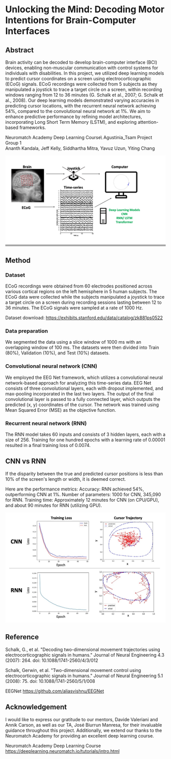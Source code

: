 # Unlocking the Mind: Decoding Motor Intentions for Brain-Computer Interfaces

## Abstract
Brain activity can be decoded to develop brain-computer interface (BCI) devices, enabling non-muscular communication with control systems for individuals with disabilities. In this project, we utilized deep learning models to predict cursor coordinates on a screen using electrocorticographic (ECoG) signals. ECoG recordings were collected from 5 subjects as they manipulated a joystick to trace a target circle on a screen, within recording windows ranging from 12 to 36 minutes (G. Schalk et al., 2007; G. Schalk et al., 2008). Our deep learning models demonstrated varying accuracies in predicting cursor locations, with the recurrent neural network achieving 54%, compared to the convolutional neural network at 1%. We aim to enhance predictive performance by refining model architectures, incorporating Long Short Term Memory (LSTM), and exploring attention-based frameworks.

Neuromatch Academy Deep Learning Course\ 
Agustinia_Tsam Project Group 1\
Ananth Kandala, Jeff Kelly, Siddhartha Mitra, Yavuz Uzun, Yiting Chang

<img src="figures/ECoG-based BCI.jpg" width="600">

## Method
### Dataset 
ECoG recordings were obtained from 60 electrodes positioned across various cortical regions on the left hemisphere in 5 human subjects. The ECoG data were collected while the subjects manipulated a joystick to trace a target circle on a screen during recording sessions lasting between 12 to 36 minutes. The ECoG signals were sampled at a rate of 1000 Hz.

Dataset download: https://exhibits.stanford.edu/data/catalog/zk881ps0522

### Data preparation
We segmented the data using a slice window of 1000 ms with an overlapping window of 100 ms. The datasets were then divided into Train (80%), Validation (10%), and Test (10%) datasets.

### Convolutional neural network (CNN)
We employed the EEG Net framework, which utilizes a convolutional neural network-based approach for analyzing this time-series data. EEG Net consists of three convolutional layers, each with dropout implemented, and max-pooling incorporated in the last two layers. The output of the final convolutional layer is passed to a fully connected layer, which outputs the predicted (x, y) coordinates of the cursor. The network was trained using Mean Squared Error (MSE) as the objective function.

### Recurrent neural network (RNN)
The RNN model takes 60 inputs and consists of 3 hidden layers, each with a size of 256. Training for one hundred epochs with a learning rate of 0.00001 resulted in a final training loss of 0.0074.

## CNN vs RNN
If the disparity between the true and predicted cursor positions is less than 10% of the screen's length or width, it is deemed correct.

Here are the performance metrics:
Accuracy: RNN achieved 54%, outperforming CNN at 1%.
Number of parameters: 1000 for CNN, 345,090 for RNN.
Training time: Approximately 12 minutes for CNN (on CPU/GPU), and about 90 minutes for RNN (utilizing GPU).

<img src="figures/CNN_RNN_results.jpg" width="600">

## Reference
Schalk, G., et al. "Decoding two-dimensional movement trajectories using electrocorticographic signals in humans." Journal of Neural Engineering 4.3 (2007): 264. doi: 10.1088/1741-2560/4/3/012

Schalk, Gerwin, et al. "Two-dimensional movement control using electrocorticographic signals in humans." Journal of Neural Engineering 5.1 (2008): 75. doi: 10.1088/1741-2560/5/1/008

EEGNet
https://github.com/aliasvishnu/EEGNet


## Acknowledgement
I would like to express our gratitude to our mentors, Davide Valeriani and Annik Carson, as well as our TA, José Biurrun Manresa, for their invaluable guidance throughout this project. Additionally, we extend our thanks to the Neuromatch Academy for providing an excellent deep learning course.

Neuromatch Academy Deep Learning Course
https://deeplearning.neuromatch.io/tutorials/intro.html
